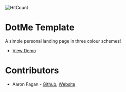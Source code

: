 ![HitCount](http://hits.dwyl.io/aaronfagan/template-dotme.svg)
# DotMe Template
A simple personal landing page in three colour schemes!
- [View Demo](https://cdn.aaronfagan.ca/demo/web/dotme/)

# Contributors
* Aaron Fagan - [Github](https://github.com/aaronfagan), [Website](https://www.aaronfagan.ca/)